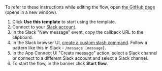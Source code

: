 To refer to these instructions while editing the flow, open [the GitHub page](https://github.com/ot4i/app-connect-templates/blob/main/resources/markdown/Copy%20messages%20between%20Slack%20channels_instructions.md) (opens in a new window).

1. Click **Use this template** to start using the template.
1. Connect to your [Slack account](https://ibm.biz/aasslack).
1. In the Slack "New message" event, copy the callback URL to the clipboard.
1. In the Slack browser UI, [create a custom slash command](https://www.ibm.com/docs/en/app-connect/saas?topic=apps-slack#index__consider-general). Follow a pattern like this in Slack - `/message [message]`.
1. In the App Connect UI "Create message" action, select a Slack channel or connect to a different Slack account and select a Slack channel.
1. To start the flow, in the banner click **Start flow**.
